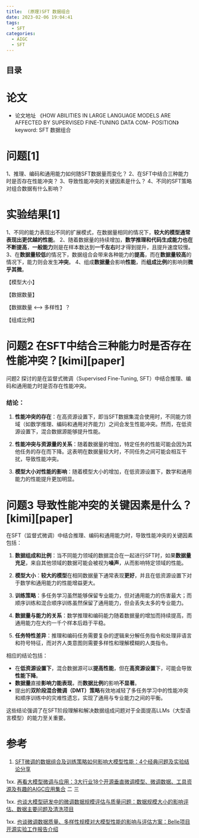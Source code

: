 ```yaml
---
title:  (原理)SFT 数据组合
date: 2023-02-06 19:04:41
tags:
  - SFT
categories:
  - AIGC  
  - SFT
---
```


<p></p>
<!-- more -->

## 目录
<!-- toc -->

# 论文
+ 论文地址
 《HOW ABILITIES IN LARGE LANGUAGE MODELS ARE AFFECTED BY SUPERVISED FINE-TUNING DATA COM- POSITION》
  keyword: SFT 数据组合
  
# 问题[1]
1、推理、编码和通用能力如何随SFT数据量而变化？
2、在SFT中结合三种能力时是否存在性能冲突？
3、导致性能冲突的关键因素是什么？
4、不同的SFT策略对组合数据有什么影响？

# 实验结果[1]
1、不同的能力表现出不同的扩展模式，在数据量相同的情况下，**较大的模型通常表现出更优越的性能**。
2、随着数据量的持续增加，**数学推理和代码生成能力也在不断提高**，**一般能力**则是在样本数达到**一千左右**时才得到提升，且提升速度较慢。
3、在**数据量较低**的情况下，数据组合会带来各种能力的**提高**，而在**数据量较高**的情况下，能力则会发生**冲突**。
4、组成**数据量**会影响**性能**，而**组成比例**的影响则**微乎其微**。

【模型大小】

【数据数量】

【数据数量 <-->  多样性】？

【组成比例】

# 问题2 在SFT中结合三种能力时是否存在性能冲突？[kimi][paper]

问题2 探讨的是在监督式微调（Supervised Fine-Tuning, SFT）中结合推理、编码和通用能力时是否存在性能冲突。

### 结论：
1. **性能冲突的存在**：在高资源设置下，即当SFT数据集混合使用时，不同能力领域（如数学推理、编码和通用对齐能力）之间会发生性能冲突。然而，在低资源设置下，混合数据源能够提升性能。

2. **性能冲突与资源量的关系**：随着数据量的增加，特定任务的性能可能会因为其他任务的存在而下降。这表明在数据量较大时，不同任务之间可能会相互干扰，导致性能冲突。

3. **模型大小对性能的影响**：随着模型大小的增加，在低资源设置下，数学和通用能力的性能提升更加明显。



#  问题3 导致性能冲突的关键因素是什么？[kimi][paper]

在SFT（监督式微调）中结合推理、编码和通用能力时，导致性能冲突的关键因素包括：

1. **数据组成和比例**：当不同能力领域的数据混合在一起进行SFT时，如果**数据量充足**，来自其他领域的数据可能会被视为**噪声**，从而影响特定领域的性能。

2. **模型大小**：**较大的模型**在相同数据量下通常表现**更好**，并且在低资源设置下对于数学和通用能力的性能增益更大。

3. **训练策略**：多任务学习虽然能够保留专业能力，但对通用能力的伤害最大；而顺序训练和混合顺序训练虽然保留了通用能力，但会丢失太多的专业能力。

4. **数据量与能力的关系**：数学推理和编码能力随着数据量的增加而持续提高，而通用能力在大约一千个样本后趋于平稳。

5. **任务特性差异**：推理和编码任务需要复杂的逻辑来分解任务指令和处理非语言和符号特征，而对齐人类意图则需要多样性和理解模糊的人类指令。

相应的结论包括：

- 在**低资源设置下**，混合数据源可以**提高性能**，但在**高资源设置**下，可能会导致**性能下降**。
- **数据量**直接**影响力能表现**，而**数据比例**的影响**不显著**。
- 提出的**双阶段混合微调（DMT）策略**有效地减轻了多任务学习中的性能冲突和顺序训练中的灾难性遗忘，实现了通用与专业能力之间的平衡。

这些结论强调了在SFT阶段理解和解决数据组成问题对于全面提高LLMs（大型语言模型）的能力至关重要。


# 参考

1. [SFT微调的数据组合及训练策略如何影响大模型性能：4个经典问题及实验结论分享 ](https://mp.weixin.qq.com/s?__biz=MzAxMjc3MjkyMg==&mid=2648404728&idx=2&sn=1cb2203648271720d421c963ebcc03b3)

1xx. [再看大模型微调与应用：3大行业18个开源垂直微调模型、微调数据、工具资源及有趣的AIGC应用集合](https://mp.weixin.qq.com/s?__biz=MzAxMjc3MjkyMg==&mid=2648401381&idx=1&sn=c24d896aab990ffdf30107a7c6c1ea4f) 二 三

1xx. [也谈大模型研发中的微调数据规模评估与质量问题：数据规模大小的影响评估、数据主要问题及清洗项目](https://mp.weixin.qq.com/s?__biz=MzAxMjc3MjkyMg==&mid=2648400009&idx=1&sn=f72c0a9cb7c19184995156c3ef169b74)

1xx. [也谈微调数据质量、多样性规模对大模型性能的影响与评估方案：Belle项目开源实验工作报告介绍 ](https://mp.weixin.qq.com/s?__biz=MzAxMjc3MjkyMg==&mid=2648400342&idx=1&sn=d344ced5035fc804f490b00469746fc8)